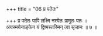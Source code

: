 +++
title = "06 प्र पतेतः"

+++
प्र पतेतः पापि लक्ष्मि नश्येतः प्रामुतः पतः ।  
अयस्मयेनाङ्केन यं द्विष्मस्तस्मिन् त्वा सृजामः ॥ ७ ॥